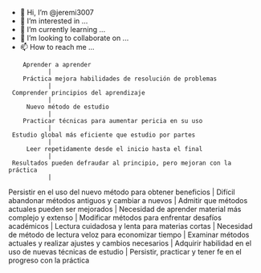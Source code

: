 - 👋 Hi, I’m @jeremi3007
- 👀 I’m interested in ...
- 🌱 I’m currently learning ...
- 💞️ I’m looking to collaborate on ...
- 📫 How to reach me ...

<!---
jeremi3007/jeremi3007 is a ✨ special ✨ repository because its `README.md` (this file) appears on your GitHub profile.
You can click the Preview link to take a look at your changes.
--->
        Aprender a aprender
               |
        Práctica mejora habilidades de resolución de problemas
               |
     Comprender principios del aprendizaje
               |
         Nuevo método de estudio
               |
        Practicar técnicas para aumentar pericia en su uso
               |
     Estudio global más eficiente que estudio por partes
               |
         Leer repetidamente desde el inicio hasta el final
               |
     Resultados pueden defraudar al principio, pero mejoran con la práctica
               |
  Persistir en el uso del nuevo método para obtener beneficios
               |
     Difícil abandonar métodos antiguos y cambiar a nuevos
               |
   Admitir que métodos actuales pueden ser mejorados
               |
     Necesidad de aprender material más complejo y extenso
               |
   Modificar métodos para enfrentar desafíos académicos
               |
  Lectura cuidadosa y lenta para materias cortas
               |
  Necesidad de método de lectura veloz para economizar tiempo
               |
Examinar métodos actuales y realizar ajustes y cambios necesarios
               |
      Adquirir habilidad en el uso de nuevas técnicas de estudio
               |
Persistir, practicar y tener fe en el progreso con la práctica
